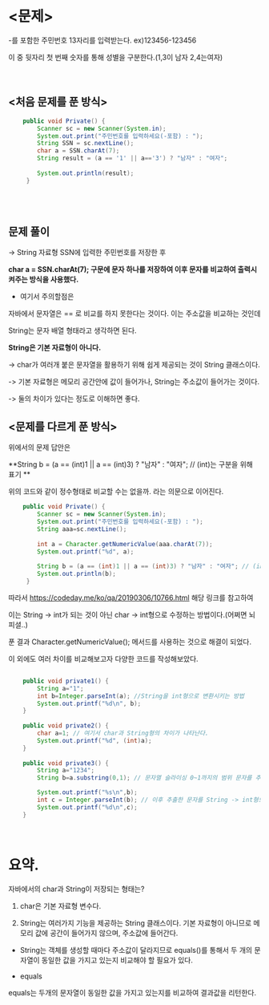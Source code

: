 # <문제>


-를 포함한 주민번호 13자리를 입력받는다. ex)123456-123456

이 중 뒷자리 첫 번째 숫자를 통해 성별을 구분한다.(1,3이 남자 2,4는여자)
<br/><br/><br/>

## <처음 문제를 푼 방식>


```Java
	public void Private() { 
		Scanner sc = new Scanner(System.in);
		System.out.print("주민번호를 입력하세요(-포함) : "); 
		String SSN = sc.nextLine(); 
		char a = SSN.charAt(7); 
		String result = (a == '1' || a=='3') ? "남자" : "여자";
	  
		System.out.println(result); 
	 }
```

<br/><br/>

## 문제 풀이


->  String 자료형 SSN에 입력한 주민번호를 저장한 후

**char a = SSN.charAt(7);  구문에 문자 하나를 저장하여 이후 문자를 비교하여 출력시켜주는 방식을 사용했다.**
<br/>

* 여기서 주의할점은

자바에서 문자열은 == 로 비교를 하지 못한다는 것이다. 이는 주소값을 비교하는 것인데
<br/>

String는 문자 배열 형태라고 생각하면 된다.

**String은 기본 자료형이 아니다.**
<br/>

-> char가 여러개 붙은 문자열을 활용하기 위해 쉽게 제공되는 것이 String 클래스이다.


-> 기본 자료형은 메모리 공간안에 값이 들어가나, String는 주소값이 들어가는 것이다.


-> 둘의 차이가 있다는 정도로 이해하면 좋다.
<br/>

## <문제를 다르게 푼 방식>


위에서의 문제 답안은

**String b = (a == (int)1 || a == (int)3) ? "남자" : "여자"; // (int)는 구분을 위해 표기 **

위의 코드와 같이 정수형태로 비교할 수는 없을까. 라는 의문으로 이어진다.


```Java
	public void Private() { 
		Scanner sc = new Scanner(System.in);
		System.out.print("주민번호를 입력하세요(-포함) : "); 
		String aaa=sc.nextLine();
		
		int a = Character.getNumericValue(aaa.charAt(7));
		System.out.printf("%d", a);
		
		String b = (a == (int)1 || a == (int)3) ? "남자" : "여자"; // (int)는 구분을 위해 표기
		System.out.println(b);
	 }
```


 따라서 https://codeday.me/ko/qa/20190306/10766.html 해당 링크를 참고하여

이는 String -> int가 되는 것이 아닌 char -> int형으로 수정하는 방법이다.(어쩌면 뇌피셜..)

푼 결과 Character.getNumericValue(); 메서드를 사용하는 것으로 해결이 되었다.


이 외에도 여러 차이를 비교해보고자 다양한 코드를 작성해보았다.

```Java

	public void private1() {
		String a="1";
		int b=Integer.parseInt(a); //String을 int형으로 변환시키는 방법
		System.out.printf("%d\n", b);
	}
	
	public void private2() {
		char a=1; // 여기서 char과 String형의 차이가 나타난다. 
		System.out.printf("%d", (int)a); 
	}
	
	public void private3() {
		String a="1234";
		String b=a.substring(0,1); // 문자열 슬라이싱 0~1까지의 범위 문자를 추출

		System.out.printf("%s\n",b);
		int c = Integer.parseInt(b); // 이후 추출한 문자를 String -> int형으로 변환시킴.
		System.out.printf("%d\n",c);
	}
 ```
<br/>

# 요약.


자바에서의 char과 String이 저장되는 형태는?

1. char은 기본 자료형 변수다.

2. String는 여러가지 기능을 제공하는 String 클래스이다. 기본 자료형이 아니므로 메모리 값에 공간이 들어가지 않으며, 주소값에 들어간다.


+ String는 객체를 생성할 때마다 주소값이 달라지므로 equals()를 통해서 두 개의 문자열이 동일한 값을 가지고 있는지 비교해야 할 필요가 있다.


- equals

equals는 두개의 문자열이 동일한 값을 가지고 있는지를 비교하여 결과값을 리턴한다.


